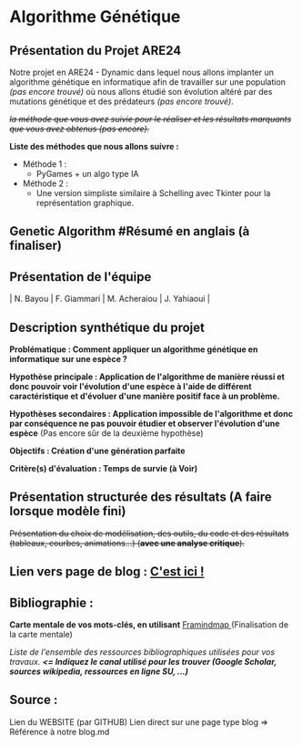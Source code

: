 # Algorithme Génétique

 ## Présentation du Projet ARE24 
 
Notre projet en ARE24 - Dynamic dans lequel nous allons implanter un algorithme génétique en informatique afin de travailler sur une population _(pas encore trouvé)_ où nous allons étudié son évolution altéré par des mutations génétique et des prédateurs _(pas encore trouvé)_. 

_~~la méthode que vous avez suivie pour le réaliser et les résultats marquants que vous avez obtenus (pas encore).~~_

**Liste des méthodes que nous allons suivre :**
- Méthode 1 :
  - PyGames + un algo type IA
- Méthode 2 :
  - Une version simpliste similaire à Schelling avec Tkinter pour la représentation graphique.

## Genetic Algorithm #Résumé en anglais (à finaliser)

## Présentation de l'équipe

| N. Bayou | F. Giammari | M. Acheraiou | J. Yahiaoui |

## Description synthétique du projet

**Problématique : Comment appliquer un algorithme génétique en informatique sur une espèce ?** 

**Hypothèse principale : Application de l'algorithme de manière réussi et donc pouvoir voir l'évolution d'une espèce à l'aide de différent caractéristique et d'évoluer d'une manière positif face à un problème.**

**Hypothèses secondaires : Application impossible de l'algorithme et donc par conséquence ne pas pouvoir étudier et observer l'évolution d'une espèce** (Pas encore sûr de la deuxième hypothèse) 

**Objectifs : Création d'une génération parfaite**

**Critère(s) d'évaluation : Temps de survie (à Voir)**

## Présentation structurée des résultats (A faire lorsque modèle fini)

~~Présentation du choix de modélisation, des outils, du code et des résultats (tableaux, courbes, animations...) (**avec une analyse critique**).~~

## Lien vers page de blog : <a href="blog.html"> C'est ici ! </a>

## Bibliographie :

**Carte mentale de vos mots-clés, en utilisant** <a href="https://framindmap.org/mindmaps/index.html">Framindmap </a> (Finalisation de la carte mentale)


_Liste de l'ensemble des ressources bibliographiques utilisées pour vos travaux. **<= Indiquez le canal utilisé pour les trouver (Google Scholar, sources wikipedia, ressources en ligne SU, ...)**_
## Source :

Lien du WEBSITE (par GITHUB)
Lien direct sur une page type blog => Référence à notre blog.md
